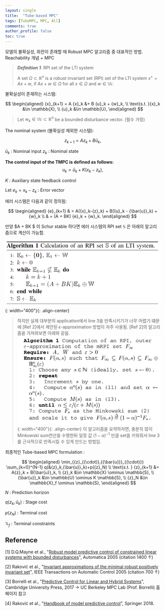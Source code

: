 ```yaml
---
layout: single
title:  "Tube-based MPC"
tags: [TubeMPC, MPC, All]
comments: true
author_profile: false
toc: true
---
```

모델의 불확실성, 외란이 존재할 때 Robust MPC 알고리즘 중 대표적인 방법.
Reachability 개념 + MPC 


> ***Definition 1***. RPI set of the LTI system
> 
> A set $\Omega \subset \mathbb{R}^n$ is a robust invariant set (RPI) set of the LTI system $x^+ = Ax + w$, if $Ax+w \in \Omega$ for all $x \in \Omega$ and $w\in \mathbb{W}$.
> 

불확실성이 존재하는 시스템:

$$
\begin{aligned}
    {x}_{k+1} = A {x}_k &+ B {u}_k + {w}_k, \\
\text{s.t. }{x}_k  &\in \mathbb{X}, \\
                {u}_k  &\in \mathbb{U}, 
\end{aligned}
$$

> Let ${w}_k \in \mathbb W \subset \mathbb{R}^n$ be a bounded disturbance vector.
(필수 가정)

The nominal system (불확실성 제외한 시스템):

$$
{z}_{k+1} = A{z}_k + B{\bar{u}}_k,
$$

${\bar{u}}_k$ : Nominal input 
${z}_k$ : Nominal state


**The control input of the TMPC is defined as follows:**
$$
 {u}_k= {\bar{u}}_k + K({x}_k-{z}_k),
 $$

$K$ : Auxiliary state feedback control

Let ${e}_k = {x}_k - {z}_k$ : Error vector

에러 시스템은 다음과 같이 정의됨:

$$
\begin{aligned} 
{e}_{k+1} & = A({x}_k-{z}_k) + B({u}_k - {\bar{u}}_k) + {w}_k 
\\ 
    &  = (A + BK) {e}_k + {w}_k.
\end{aligned}
$$

만양 $A + BK $ 이 Schur stable 하다면 에러 시스템의 RPI set $\mathbb{S}$ 은 아래의 알고리즘으로 계산이 가능함.

![title](/fig/RPI_algorithm.png){: width="400"}{: .align-center}

> 하지만 실제 대부분의 application에서 line 3을 만족시키기가 너무 어렵기 떄문에 [Ref 2]에서 제안된 $\epsilon$-approximation 방법이 자주 사용됨.
> [Ref 2]의 알고리즘을 가져와보면 아래와 같음.
![title](/fig/eps_approx.png){: width="400"}{: .align-center}
> 이 알고리즘을 요약하자면, 충분히 많이 Minkowski sum연산을 수행한뒤 일정 값 $(1-\alpha)^{-1}$ 만큼 set을 키워줘서 line 3를 근사적으로 만족시킬 수 있게 만드는 방법임. 

최종적인 Tube-based MPC formulation :

$$
\begin{aligned} 
    \min_{{z}_{(\cdot)},{{\bar{u}}}_{(\cdot)}} \sum_{k=0}^{N-1}  q(&{z}_k,{\bar{u}}_k)+p({z}_N)  \\ 
    \text{s.t. } 
    {z}_{k+1} &= A{z}_k + B{\bar{u}}_k,   \\
    {z}_k &\in \mathbb{X} \ominus \mathbb{S},   \\
    {\bar{u}}_k &\in \mathbb{U} \ominus K \mathbb{S}, \\
    {z}_N &\in \mathbb{X}_f \ominus \mathbb{S},
\end{aligned}
$$

$N$ : Prediction horizon

$q({z}_k,{\bar{u}}_k)$ : Stage cost

$p({z}_N)$ : Terminal cost

$\mathbb{X}_f$ : Terminal constraints





## Reference

[1] D.Q.Mayne et al., "[Robust model predictive control of constrained linear systems with bounded disturbances](https://www.sciencedirect.com/science/article/pii/S0005109804002870)", Automatica 2005 (citation 1400 &uarr;)

[2] Raković et al., "[Invariant approximations of the minimal robust positively invariant set](https://ieeexplore.ieee.org/abstract/document/1406138?casa_token=GPYlH92Dd-wAAAAA:FJrREumTxAA49DeIf8pbksDTPsu2DSK610HhmvNl_oR9ncyPvt2MCzRVVmBb6cpRHkl2BpDsYg)", IEEE Transactions on Automatic Control 2005 (citation 700 &uarr;)

[3] Borrelli et al., "[Predictive Control for Linear and Hybrid Systems](http://www.mpc.berkeley.edu/mpc-course-material)", Cambridge University Press, 2017
&rarr; UC Berkeley MPC Lab (Prof. Borrelli) 홈페이지 참고

[4] Raković et al., "[Handbook of model predictive control](https://books.google.co.kr/books?hl=ko&lr=&id=I3VsDwAAQBAJ&oi=fnd&pg=PR7&dq=Handbook+of+Model+Predictive+Control&ots=cYbWddt2H-&sig=0mYkxV24zMX_gDIQH6YMExPuosM#v=onepage&q=Handbook%20of%20Model%20Predictive%20Control&f=false)", Springer 2018.

